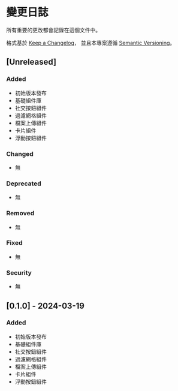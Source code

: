 # 變更日誌

所有重要的更改都會記錄在這個文件中。

格式基於 [Keep a Changelog](https://keepachangelog.com/zh-TW/1.0.0/)，
並且本專案遵循 [Semantic Versioning](https://semver.org/lang/zh-TW/)。

## [Unreleased]

### Added
- 初始版本發布
- 基礎組件庫
- 社交按鈕組件
- 過濾網格組件
- 檔案上傳組件
- 卡片組件
- 浮動按鈕組件

### Changed
- 無

### Deprecated
- 無

### Removed
- 無

### Fixed
- 無

### Security
- 無

## [0.1.0] - 2024-03-19

### Added
- 初始版本發布
- 基礎組件庫
- 社交按鈕組件
- 過濾網格組件
- 檔案上傳組件
- 卡片組件
- 浮動按鈕組件 